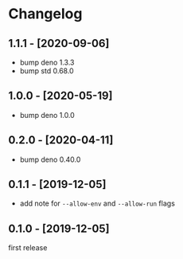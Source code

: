 # Changelog

## 1.1.1 - [2020-09-06]

- bump deno 1.3.3
- bump std 0.68.0

## 1.0.0 - [2020-05-19]

- bump deno 1.0.0

## 0.2.0 - [2020-04-11]

- bump deno 0.40.0

## 0.1.1 - [2019-12-05]

- add note for `--allow-env` and `--allow-run` flags

## 0.1.0 - [2019-12-05]

first release
